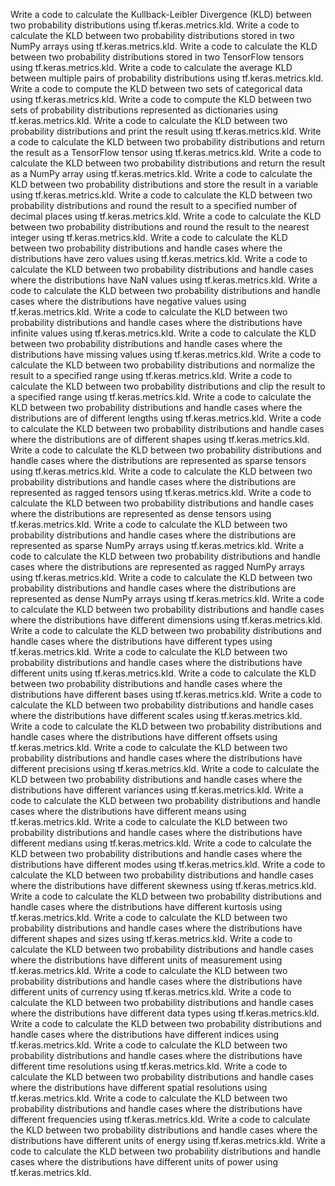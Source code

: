 Write a code to calculate the Kullback-Leibler Divergence (KLD) between two probability distributions using tf.keras.metrics.kld.
Write a code to calculate the KLD between two probability distributions stored in two NumPy arrays using tf.keras.metrics.kld.
Write a code to calculate the KLD between two probability distributions stored in two TensorFlow tensors using tf.keras.metrics.kld.
Write a code to calculate the average KLD between multiple pairs of probability distributions using tf.keras.metrics.kld.
Write a code to compute the KLD between two sets of categorical data using tf.keras.metrics.kld.
Write a code to compute the KLD between two sets of probability distributions represented as dictionaries using tf.keras.metrics.kld.
Write a code to calculate the KLD between two probability distributions and print the result using tf.keras.metrics.kld.
Write a code to calculate the KLD between two probability distributions and return the result as a TensorFlow tensor using tf.keras.metrics.kld.
Write a code to calculate the KLD between two probability distributions and return the result as a NumPy array using tf.keras.metrics.kld.
Write a code to calculate the KLD between two probability distributions and store the result in a variable using tf.keras.metrics.kld.
Write a code to calculate the KLD between two probability distributions and round the result to a specified number of decimal places using tf.keras.metrics.kld.
Write a code to calculate the KLD between two probability distributions and round the result to the nearest integer using tf.keras.metrics.kld.
Write a code to calculate the KLD between two probability distributions and handle cases where the distributions have zero values using tf.keras.metrics.kld.
Write a code to calculate the KLD between two probability distributions and handle cases where the distributions have NaN values using tf.keras.metrics.kld.
Write a code to calculate the KLD between two probability distributions and handle cases where the distributions have negative values using tf.keras.metrics.kld.
Write a code to calculate the KLD between two probability distributions and handle cases where the distributions have infinite values using tf.keras.metrics.kld.
Write a code to calculate the KLD between two probability distributions and handle cases where the distributions have missing values using tf.keras.metrics.kld.
Write a code to calculate the KLD between two probability distributions and normalize the result to a specified range using tf.keras.metrics.kld.
Write a code to calculate the KLD between two probability distributions and clip the result to a specified range using tf.keras.metrics.kld.
Write a code to calculate the KLD between two probability distributions and handle cases where the distributions are of different lengths using tf.keras.metrics.kld.
Write a code to calculate the KLD between two probability distributions and handle cases where the distributions are of different shapes using tf.keras.metrics.kld.
Write a code to calculate the KLD between two probability distributions and handle cases where the distributions are represented as sparse tensors using tf.keras.metrics.kld.
Write a code to calculate the KLD between two probability distributions and handle cases where the distributions are represented as ragged tensors using tf.keras.metrics.kld.
Write a code to calculate the KLD between two probability distributions and handle cases where the distributions are represented as dense tensors using tf.keras.metrics.kld.
Write a code to calculate the KLD between two probability distributions and handle cases where the distributions are represented as sparse NumPy arrays using tf.keras.metrics.kld.
Write a code to calculate the KLD between two probability distributions and handle cases where the distributions are represented as ragged NumPy arrays using tf.keras.metrics.kld.
Write a code to calculate the KLD between two probability distributions and handle cases where the distributions are represented as dense NumPy arrays using tf.keras.metrics.kld.
Write a code to calculate the KLD between two probability distributions and handle cases where the distributions have different dimensions using tf.keras.metrics.kld.
Write a code to calculate the KLD between two probability distributions and handle cases where the distributions have different types using tf.keras.metrics.kld.
Write a code to calculate the KLD between two probability distributions and handle cases where the distributions have different units using tf.keras.metrics.kld.
Write a code to calculate the KLD between two probability distributions and handle cases where the distributions have different bases using tf.keras.metrics.kld.
Write a code to calculate the KLD between two probability distributions and handle cases where the distributions have different scales using tf.keras.metrics.kld.
Write a code to calculate the KLD between two probability distributions and handle cases where the distributions have different offsets using tf.keras.metrics.kld.
Write a code to calculate the KLD between two probability distributions and handle cases where the distributions have different precisions using tf.keras.metrics.kld.
Write a code to calculate the KLD between two probability distributions and handle cases where the distributions have different variances using tf.keras.metrics.kld.
Write a code to calculate the KLD between two probability distributions and handle cases where the distributions have different means using tf.keras.metrics.kld.
Write a code to calculate the KLD between two probability distributions and handle cases where the distributions have different medians using tf.keras.metrics.kld.
Write a code to calculate the KLD between two probability distributions and handle cases where the distributions have different modes using tf.keras.metrics.kld.
Write a code to calculate the KLD between two probability distributions and handle cases where the distributions have different skewness using tf.keras.metrics.kld.
Write a code to calculate the KLD between two probability distributions and handle cases where the distributions have different kurtosis using tf.keras.metrics.kld.
Write a code to calculate the KLD between two probability distributions and handle cases where the distributions have different shapes and sizes using tf.keras.metrics.kld.
Write a code to calculate the KLD between two probability distributions and handle cases where the distributions have different units of measurement using tf.keras.metrics.kld.
Write a code to calculate the KLD between two probability distributions and handle cases where the distributions have different units of currency using tf.keras.metrics.kld.
Write a code to calculate the KLD between two probability distributions and handle cases where the distributions have different data types using tf.keras.metrics.kld.
Write a code to calculate the KLD between two probability distributions and handle cases where the distributions have different indices using tf.keras.metrics.kld.
Write a code to calculate the KLD between two probability distributions and handle cases where the distributions have different time resolutions using tf.keras.metrics.kld.
Write a code to calculate the KLD between two probability distributions and handle cases where the distributions have different spatial resolutions using tf.keras.metrics.kld.
Write a code to calculate the KLD between two probability distributions and handle cases where the distributions have different frequencies using tf.keras.metrics.kld.
Write a code to calculate the KLD between two probability distributions and handle cases where the distributions have different units of energy using tf.keras.metrics.kld.
Write a code to calculate the KLD between two probability distributions and handle cases where the distributions have different units of power using tf.keras.metrics.kld.